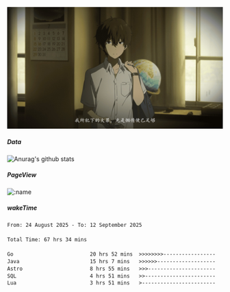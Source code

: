 
<img src="./static/index.jpg" alt="index">

##### Data

![Anurag's github stats](https://github-readme-stats.vercel.app/api?username=whyneh&show_icons=true&hide_border=ture&theme=tokyonight)

##### PageView
![:name](https://count.getloli.com/get/@:whyneh?theme=gelbooru)

##### wakeTime

<!--START_SECTION:waka-->

```txt
From: 24 August 2025 - To: 12 September 2025

Total Time: 67 hrs 34 mins

Go                         20 hrs 52 mins  >>>>>>>>-----------------   30.89 %
Java                       15 hrs 7 mins   >>>>>>-------------------   22.38 %
Astro                      8 hrs 55 mins   >>>----------------------   13.21 %
SQL                        4 hrs 51 mins   >>-----------------------   07.18 %
Lua                        3 hrs 51 mins   >------------------------   05.71 %
```

<!--END_SECTION:waka-->
